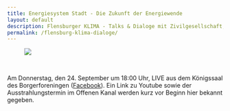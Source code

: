 ```yaml
---
title: Energiesystem Stadt - Die Zukunft der Energiewende
layout: default
description: Flensburger KLIMA - Talks & Dialoge mit Zivilgesellschaft, Politik, Verwaltung, Wirtschaft und Wissenschaft
permalink: /flensburg-klima-dialoge/
---
```


<figure class="image">
<img src="{{ "assets/images/talks/flensburg-klima-talks.png" | relative_url }}">
</figure>
<br />

Am Donnerstag, den 24. September um 18:00 Uhr, LIVE aus dem Königssaal des Borgerforeningen ([Facebook](https://www.facebook.com/events/368099427669281/)). Ein Link zu Youtube sowie der Ausstrahlungstermin im Offenen Kanal werden kurz vor Beginn hier bekannt gegeben.

